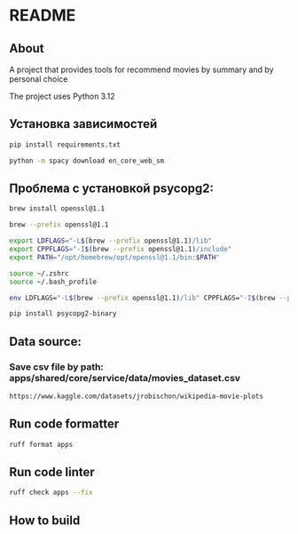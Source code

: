 # README

## About

A project that provides tools for recommend movies by summary and by personal choice

The project uses Python 3.12

## Установка зависимостей
```bash
pip install requirements.txt
```
```bash
python -m spacy download en_core_web_sm
```
## Проблема с установкой psycopg2:


```bash
brew install openssl@1.1
```

```bash
brew --prefix openssl@1.1
```

```bash
export LDFLAGS="-L$(brew --prefix openssl@1.1)/lib"
export CPPFLAGS="-I$(brew --prefix openssl@1.1)/include"
export PATH="/opt/homebrew/opt/openssl@1.1/bin:$PATH"
```

```bash
source ~/.zshrc
source ~/.bash_profile
```

```bash
env LDFLAGS="-L$(brew --prefix openssl@1.1)/lib" CPPFLAGS="-I$(brew --prefix openssl@1.1)/include" pip install psycopg2
```

```bash
pip install psycopg2-binary
```


## Data source:
### Save csv file by path: apps/shared/core/service/data/movies_dataset.csv

```bash
https://www.kaggle.com/datasets/jrobischon/wikipedia-movie-plots
```

## Run code formatter

```bash
ruff format apps
```

## Run code linter

```bash
ruff check apps --fix
```


## How to build
